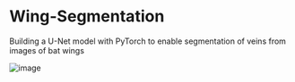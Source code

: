 # Wing-Segmentation
Building a U-Net model with PyTorch to enable segmentation of veins from images of bat wings

![image](https://github.com/user-attachments/assets/6e0e239e-ef8d-4257-b09b-815ed3fc7141)
